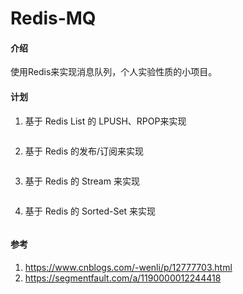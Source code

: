 # Redis-MQ

#### 介绍

使用Redis来实现消息队列，个人实验性质的小项目。

#### 计划

1.  基于 Redis List 的 LPUSH、RPOP来实现
    ```
    
    ```
2.  基于 Redis 的发布/订阅来实现 
    ```
    
    ```
3.  基于 Redis 的 Stream 来实现
    ```
    
    ```
4.  基于 Redis 的 Sorted-Set 来实现
    ```
    
    ```

#### 参考
1.  https://www.cnblogs.com/-wenli/p/12777703.html
2.  https://segmentfault.com/a/1190000012244418